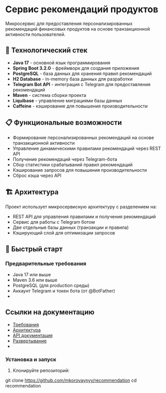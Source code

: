 # Сервис рекомендаций продуктов

Микросервис для предоставления персонализированных рекомендаций финансовых продуктов на основе транзакционной активности
пользователей.

## 🚀 Технологический стек

- **Java 17** - основной язык программирования
- **Spring Boot 3.2.0** - фреймворк для создания приложения
- **PostgreSQL** - база данных для хранения правил рекомендаций
- **H2 Database** - in-memory база данных для разработки
- **Telegram Bot API** - интеграция с Telegram для предоставления рекомендаций
- **Maven** - система сборки проекта
- **Liquibase** - управление миграциями базы данных
- **Caffeine** - кэширование для повышения производительности

## 📋 Функциональные возможности

- Формирование персонализированных рекомендаций на основе транзакционной активности
- Управление динамическими правилами рекомендаций через REST API
- Получение рекомендаций через Telegram-бота
- Сбор статистики срабатываний правил рекомендаций
- Кэширование запросов для повышения производительности
- Сброс кэша через API

## 🏗️ Архитектура

Проект использует микросервисную архитектуру с разделением на:

- REST API для управления правилами и получения рекомендаций
- Сервис для работы с Telegram ботом
- Две отдельные базы данных (транзакции и правила)
- Кэширующий слой для оптимизации запросов

## 🚀 Быстрый старт

### Предварительные требования

- Java 17 или выше
- Maven 3.6 или выше
- PostgreSQL (для production среды)
- Аккаунт Telegram и токен бота (от @BotFather)
- 
## Ссылки на документацию
- [Требования](docs/requirements.md)
- [Архитектура](docs/architecture.md)
- [API документация](docs/api.md)
- [Развертывание](docs/deployment.md)
- 
### Установка и запуск

1. Клонируйте репозиторий:

git clone https://github.com/mkorovaynyy/recommendation
cd recommendation



